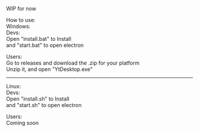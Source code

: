 
WIP for now

How to use:                   
Windows:                    
Devs:            
Open "install.bat" to Install          
and "start.bat" to open electron            
            
Users:               
Go to releases and download the .zip for your platform          
Unzip it, and open "YtDesktop.exe"         
           
--------------------------------               
            
Linux:          
Devs:           
Open "install.sh" to Install          
and "start.sh" to open electron            
           
Users:              
Coming soon   
